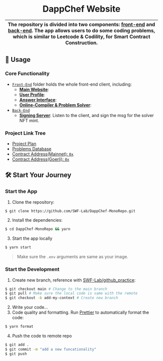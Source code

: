 <p align="center">
    <h1 align="center">
        DappChef Website
    </h1>
</p>

| The repository is divided into two components: [front-end](./apps/front-end) and [back-end](./apps/back-end). The app allows users to do some coding problems, which is similar to Leetcode & Codility, for Smart Contract Construction. |
| -------------------------------------------------------------------------------------------------------------------------------------------------------------------------------------------------------------------------------------- |


## 📜 Usage

### Core Functionality

- [`Front-End`](./apps/front-end) folder holds the whole front-end client, including:
  - [**Main Website**](./apps/front-end/src):
  - [**User Profile**](./apps/front-end/src/components/UserProfile/):
  - [**Answer Interface**](./apps/front-end/src/components/ProblemsInterface/):
  - [**Online-Compiler & Problem Solver**](./apps/front-end/src/components/ProblemsSolver/):
- [`Back-End`](./apps/back-end)
  - [**Signing Server**](./apps/back-end/): Listen to the client, and sign the msg for the solver NFT mint.

### Project Link Tree

- [Project Plan](https://docs.google.com/spreadsheets/d/1JHpkHeemQ1i-WCXACzaRqulWoGvU9uJ2xneoW05S42A/edit?usp=sharing)
- [Problems Database](https://github.com/SWF-Lab/DappChef-ProblemsDB)
- [Contract Address(Mainnet): `0x`]()
- [Contract Address(Goerli): `0x`]()

## 🛠 Start Your Journey

### Start the App

1. Clone the repository:

```bash
$ git clone https://github.com/SWF-Lab/DappChef-MonoRepo.git
```

2. Install the dependencies:

```bash
$ cd DappChef-MonoRepo && yarn
```

3. Start the app locally

```bash
$ yarn start
```

> Make sure the `.env` arguments are same as your image.

### Start the Development

1. Create new branch, reference with [SWF-Lab/github_practice](https://github.com/SWF-Lab/github_practice):

```bash
$ git checkout main # Change to the main branch
$ git pull # Make sure the local code is same with the remote
$ git checkout -b add-my-context # Create new branch
```

2. Write your code...
3. Code quality and formatting. Run [Prettier](https://prettier.io/) to automatically format the code:

```bash
$ yarn format
```

4. Push the code to remote repo

```bash
$ git add .
$ git commit -m "add a new funcationality"
$ git push
```
